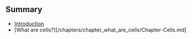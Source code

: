 ## Summary

* [Introduction](README.md)
* [What are cells?][/chapters/chapter_what_are_cells/Chapter-Cells.md]
